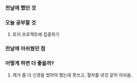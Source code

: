 ### 전날에 했던 것

### 오늘 공부할 것

1. 토이 프로젝트에 집중하기

### 전날에 아쉬웠던 점

### 어떻게 하면 더 좋을까?

1. 제가 좀 더 신경을 썼어야 했는데 못쓰고, 월차를 낸것 같아 아쉬움.

